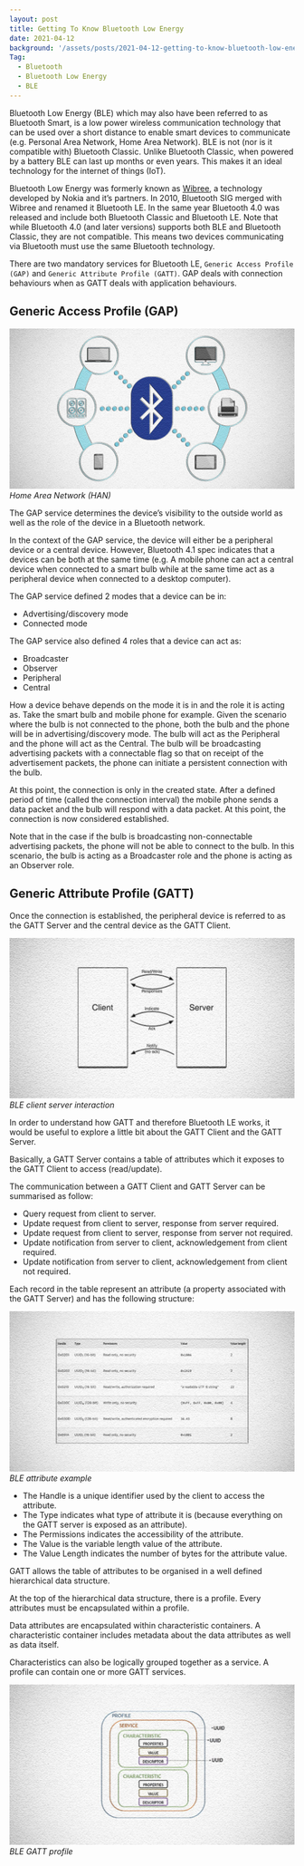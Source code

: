 ```yaml
---
layout: post
title: Getting To Know Bluetooth Low Energy
date: 2021-04-12
background: '/assets/posts/2021-04-12-getting-to-know-bluetooth-low-energy/post-banner-2021-04-12-getting-to-know-bluetooth-low-energy.jpg'
Tag:
  - Bluetooth
  - Bluetooth Low Energy
  - BLE
---
```


Bluetooth Low Energy (BLE) which may also have been referred to as Bluetooth Smart, is a low power wireless communication technology that can be used over a short distance to enable smart devices to communicate (e.g. Personal Area Network, Home Area Network). BLE is not (nor is it compatible with) Bluetooth Classic. Unlike Bluetooth Classic, when powered by a battery BLE can last up months or even years. This makes it an ideal technology for the internet of things (IoT).

Bluetooth Low Energy was formerly known as [Wibree](https://thefutureofthings.com/3041-nokias-wibree-and-the-wireless-zoo/), a technology developed by Nokia and it’s partners. In 2010, Bluetooth SIG merged with Wibree and renamed it Bluetooth LE. In the same year Bluetooth 4.0 was released and include both Bluetooth Classic and Bluetooth LE. Note that while Bluetooth 4.0 (and later versions) supports both BLE and Bluetooth Classic, they are not compatible. This means two devices communicating via Bluetooth must use the same Bluetooth technology.

There are two mandatory services for Bluetooth LE, `Generic Access Profile (GAP)` and `Generic Attribute Profile (GATT)`. GAP deals with connection behaviours when as GATT deals with application behaviours.

## Generic Access Profile (GAP)

![BLE GAP intro](/assets/posts/2021-04-12-getting-to-know-bluetooth-low-energy/ble-gap-intro.jpg)
_Home Area Network (HAN)_

The GAP service determines the device’s visibility to the outside world as well as the role of the device in a Bluetooth network.

In the context of the GAP service, the device will either be a peripheral device or a central device. However, Bluetooth 4.1 spec indicates that a devices can be both at the same time (e.g. A mobile phone can act a central device when connected to a smart bulb while at the same time act as a peripheral device when connected to a desktop computer).

The GAP service defined 2 modes that a device can be in:

* Advertising/discovery mode
* Connected mode

The GAP service also defined 4 roles that a device can act as:

* Broadcaster
* Observer
* Peripheral
* Central

How a device behave depends on the mode it is in and the role it is acting as. Take the smart bulb and mobile phone for example. Given the scenario where the bulb is not connected to the phone, both the bulb and the phone will be in advertising/discovery mode. The bulb will act as the Peripheral and the phone will act as the Central. The bulb will be broadcasting advertising packets with a connectable flag so that on receipt of the advertisement packets, the phone can initiate a persistent connection with the bulb.

At this point, the connection is only in the created state. After a defined period of time (called the connection interval) the mobile phone sends a data packet and the bulb will respond with a data packet. At this point, the connection is now considered established.

Note that in the case if the bulb is broadcasting non-connectable advertising packets, the phone will not be able to connect to the bulb. In this scenario, the bulb is acting as a Broadcaster role and the phone is acting as an Observer role.

## Generic Attribute Profile (GATT)

Once the connection is established, the peripheral device is referred to as the GATT Server and the central device as the GATT Client.

![BLE client server interaction](/assets/posts/2021-04-12-getting-to-know-bluetooth-low-energy/ble-gatt-client-server.jpg)
_BLE client server interaction_

In order to understand how GATT and therefore Bluetooth LE works, it would be useful to explore a little bit about the GATT Client and the GATT Server.

Basically, a GATT Server contains a table of attributes which it exposes to the GATT Client to access (read/update).

The communication between a GATT Client and GATT Server can be summarised as follow:

* Query request from client to server.
* Update request from client to server, response from server required.
* Update request from client to server, response from server not required.
* Update notification from server to client, acknowledgement from client required.
* Update notification from server to client, acknowledgement from client not required.

Each record in the table represent an attribute (a property associated with the GATT Server) and has the following structure:

![BLE attribute example](/assets/posts/2021-04-12-getting-to-know-bluetooth-low-energy/ble-attributes-examples.jpg)
_BLE attribute example_

* The Handle is a unique identifier used by the client to access the attribute.
* The Type indicates what type of attribute it is (because everything on the GATT server is exposed as an attribute).
* The Permissions indicates the accessibility of the attribute.
* The Value is the variable length value of the attribute.
* The Value Length indicates the number of bytes for the attribute value.

GATT allows the table of attributes to be organised in a well defined hierarchical data structure.

At the top of the hierarchical data structure, there is a profile. Every attributes must be encapsulated within a profile.

Data attributes are encapsulated within characteristic containers. A characteristic container includes metadata about the data attributes as well as data itself.

Characteristics can also be logically grouped together as a service. A profile can contain one or more GATT services.

![BLE GATT profile](/assets/posts/2021-04-12-getting-to-know-bluetooth-low-energy/ble-gatt-profile.jpg)
_BLE GATT profile_